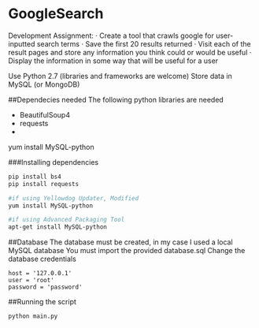 # GoogleSearch
Development Assignment:
· Create a tool that crawls google for user-inputted search terms
· Save the first 20 results returned
· Visit each of the result pages and store any information you think could or would be useful
· Display the information in some way that will be useful for a user
 
Use Python 2.7 (libraries and frameworks are welcome)
Store data in MySQL (or MongoDB)


##Dependecies needed
The following python libraries are needed

* BeautifulSoup4
* requests
* 
yum install MySQL-python

###Installing dependencies
```bash
pip install bs4
pip install requests

#if using Yellowdog Updater, Modified
yum install MySQL-python

#if using Advanced Packaging Tool
apt-get install MySQL-python
```


##Database
The database must be created, in my case I used a local MySQL database
You must import the provided database.sql 
Change the database credentials 
```
host = '127.0.0.1'
user = 'root'
password = 'password'
```

##Running the script
```bash
python main.py
```
